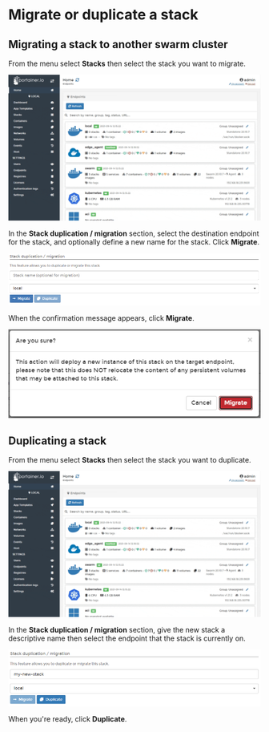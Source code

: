 # Migrate or duplicate a stack

## Migrating a stack to another swarm cluster

From the menu select **Stacks** then select the stack you want to migrate.

![](../../../.gitbook/assets/be-stacks-edit-1.gif)

In the **Stack duplication / migration** section, select the destination endpoint for the stack, and optionally define a new name for the stack. Click **Migrate**.

![](../../../.gitbook/assets/stacks-migrate-2.png)

When the confirmation message appears, click **Migrate**.

![](../../../.gitbook/assets/stacks-migrate-3.png)

## Duplicating a stack

From the menu select **Stacks** then select the stack you want to duplicate.

![](../../../.gitbook/assets/be-stacks-edit-1.gif)

In the **Stack duplication / migration** section, give the new stack a descriptive name then select the endpoint that the stack is currently on.

![](../../../.gitbook/assets/stacks-migrate-5.png)

When you're ready, click **Duplicate**.



